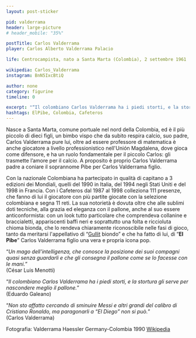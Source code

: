 ```yaml
---
layout: post-sticker

pid: valderrama
header: large-picture
# header_mobile: "35%"

postTitle: Carlos Valderrama
player: Carlos Alberto Valderrama Palacio

life: Centrocampista, nato a Santa Marta (Colombia), 2 settembre 1961

wikipedia: Carlos_Valderrama
instagram: BnN5IxcBtiQ

author: none
category: figurine
timeline: 0

excerpt: "“Il colombiano Carlos Valderrama ha i piedi storti, e la stortura gli serve per nascondere meglio il pallone.” (Eduardo Galeano) @PibeValderramaP"
hashtags: ElPibe, Colombia, Cafeteros
---
```

Nasce a Santa Marta, comune portuale nel nord della Colombia, ed è il più piccolo di dieci figli, un bimbo vispo che da subito respira calcio, suo padre, Carlos Valderrama pure lui, oltre ad essere professore di matematica è anche giocatore a livello professionistico nell'Unión Magdalena, dove gioca come difensore, e ha un ruolo fondamentale per il piccolo Carlos: gli trasmette l’amore per il calcio. A proposito è proprio Carlos Valderrama padre a coniare il soprannome Pibe per Carlos Valderrama figlio.

Con la nazionale Colombiana ha partecipato in qualità di capitano a 3 edizioni dei Mondiali, quelli del 1990 in Italia, del 1994 negli Stati Uniti e del 1998 in Francia. Con i Cafeteros dal 1987 al 1998 colleziona 111 presenze, che fanno di lui il giocatore con più partite giocate con la selezione colombiana e segna 11 reti. La sua notorietà è dovuta oltre che alle sublimi doti tecniche, alla grazia ed eleganza con il pallone, anche al suo essere anticonformista: con un look tutto particolare che comprendeva collanine e braccialetti, appariscenti baffi neri e soprattutto una folta e riccioluta chioma bionda, che lo rendeva chiaramente riconoscibile nelle fasi di gioco, tanto da meritarsi l'appellativo di “<a href="gullit" title="Ruud Gullit su Futbolismo.it">Gullit</a> biondo” e che ha fatto di lui, di “**El Pibe**” Carlos Valderrama figlio una vera e propria icona pop.

“_Un mago dell'intelligenza, che conosce la posizione dei suoi compagni quasi senza guardarli e che gli consegna il pallone come se lo facesse con le mani._”
<br/>
(César Luis Menotti)

“_Il colombiano Carlos Valderrama ha i piedi storti, e la stortura gli serve per nascondere meglio il pallone._”
<br/>
(Eduardo Galeano)

“_Non sto affatto cercando di sminuire Messi e altri grandi del calibro di Cristiano Ronaldo, ma paragonarli a “El Diego” non si può._”
<br/>
(Carlos Valderrama)

<div class="post-disclaimer">Fotografia: Valderrama Haessler Germany-Colombia 1990 <a href="https://it.wikipedia.org/wiki/File:Valderrama_haessler_ger_col_1990.jpg" target="_blank">Wikipedia</a>
</div>
